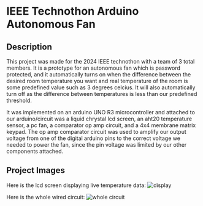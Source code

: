 # IEEE Technothon Arduino Autonomous Fan
## Description

This project was made for the 2024 IEEE technothon with a team of 3 total members. It is a prototype for an autonomous fan which is password protected,
and it automatically turns on when the difference between the desired room temperature you want and real temperature of the room
is some predefined value such as 3 degrees celcius. It will also automatically turn off as the difference between temperatures is 
less than our predefined threshold. 

It was implemented on an arduino UNO R3 microcontroller and attached to our arduino/circuit was a liquid chrystal lcd screen, 
an aht20 temperature sensor, a pc fan, a comparator op amp circuit, and a 4x4 membrane matrix keypad. The op amp comparator circuit was used to
amplify our output voltage from one of the digital arduino pins to the correct voltage we needed to power the fan, since the pin voltage was limited
by our other components attached.


## Project Images
Here is the lcd screen displaying live temperature data:
![display](https://github.com/user-attachments/assets/0d54c7db-13d3-4e3c-b8a2-1aeed1e0b821)

Here is the whole wired circuit:
![whole circuit](https://github.com/user-attachments/assets/dc32a805-480d-443d-a37d-3b3a89a1519f)
